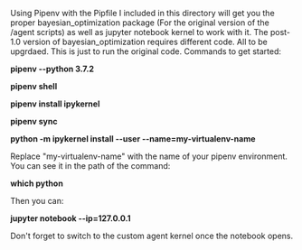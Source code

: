 Using Pipenv with the Pipfile I included in this directory will get you the proper bayesian_optimization package (For the original version of the /agent scripts) as well as jupyter notebook kernel to work with it. The post-1.0 version of bayesian_optimization requires different code. All to be upgrdaed. This is just to run the original code. Commands to get started:

**pipenv --python 3.7.2**

**pipenv shell**

**pipenv install ipykernel**

**pipenv sync**

**python -m ipykernel install --user --name=my-virtualenv-name**


Replace "my-virtualenv-name" with the name of your pipenv environment. You can see it in the path of the command:

**which python**

Then you can:

**jupyter notebook --ip=127.0.0.1**

Don't forget to switch to the custom agent kernel once the notebook opens.
